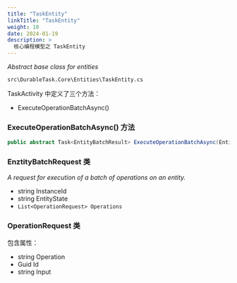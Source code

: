 ```yaml
---
title: "TaskEntity"
linkTitle: "TaskEntity"
weight: 10
date: 2024-01-19
description: >
  核心编程模型之 TaskEntity
---
```


*Abstract base class for entities*

`src\DurableTask.Core\Entities\TaskEntity.cs`

TaskActivity 中定义了三个方法：

- ExecuteOperationBatchAsync()

### ExecuteOperationBatchAsync() 方法

```c#
public abstract Task<EntityBatchResult> ExecuteOperationBatchAsync(EntityBatchRequest operations);
```







### EnztityBatchRequest 类

*A request for execution of a batch of operations on an entity.*

- string InstanceId
- string EntityState
- `List<OperationRequest> Operations`





### OperationRequest 类

包含属性：

- string Operation
- Guid Id
- string Input








